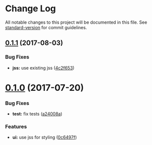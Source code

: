 # Change Log

All notable changes to this project will be documented in this file.
See [standard-version](https://github.com/conventional-changelog/standard-version) for commit guidelines.

<a name="0.1.1"></a>
## [0.1.1](https://github.com/PieElements/pie-elements/compare/@pie-libs/correct-answer-toggle@0.1.0...@pie-libs/correct-answer-toggle@0.1.1) (2017-08-03)


### Bug Fixes

* **jss:** use existing jss ([4c2f653](https://github.com/PieElements/pie-elements/commit/4c2f653))




<a name="0.1.0"></a>
# [0.1.0](https://github.com/PieElements/pie-elements/compare/@pie-libs/correct-answer-toggle@0.0.2...@pie-libs/correct-answer-toggle@0.1.0) (2017-07-20)


### Bug Fixes

* **test:** fix tests ([a24008a](https://github.com/PieElements/pie-elements/commit/a24008a))


### Features

* **ui:** use jss for styling ([0c6497f](https://github.com/PieElements/pie-elements/commit/0c6497f))
